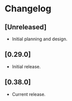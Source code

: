 # Changelog

## [Unreleased]

- Initial planning and design.

## [0.29.0]

- Initial release.

## [0.38.0]

- Current release.

